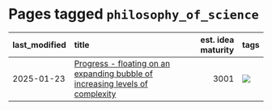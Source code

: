 # Pages tagged `philosophy_of_science`

|last_modified|title|est. idea maturity|tags
|:---|:---|---:|:---|
|2025-01-23|[Progress - floating on an expanding bubble of increasing levels of complexity](../progress_as_bubble.md)|3001|[![](https://img.shields.io/badge/tag-philosophy_of_science-a682e)](../tags/philosophy_of_science.md)|
